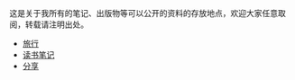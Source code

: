 这是关于我所有的笔记、出版物等可以公开的资料的存放地点，欢迎大家任意取阅，转载请注明出处。

* [旅行](book/orig/Places/INDEX.md)
* [读书笔记](book/orig/Reading_Notes/INDEX.md)
* [分享](book/orig/Shared/INDEX.md)
